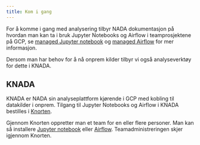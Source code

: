 ```yaml
---
title: Kom i gang
---
```


For å komme i gang med analysering tilbyr NADA dokumentasjon på hvordan man kan ta i bruk Jupyter Notebooks og Airflow i teamprosjektene på GCP, se [managed Jupyter notebook](./notebook/managed-notebook.md#team-prosjekt-notebook) og [managed Airflow](./airflow/managed-airflow.md) for mer informasjon.

Dersom man har behov for å nå onprem kilder tilbyr vi også analyseverktøy for dette i KNADA.

## KNADA

KNADA er NADA sin analyseplattform kjørende i GCP med kobling til datakilder i onprem.
Tilgang til Jupyter Notebooks og Airflow i KNADA bestilles i [Knorten](https://knorten.knada.io).

Gjennom Knorten oppretter man et team for en eller flere personer. 
Man kan så installere [Jupyter notebook](./notebook/knada-notebook.md) eller [Airflow](./airflow/knada-airflow.md).
Teamadministreringen skjer igjennom Knorten.
